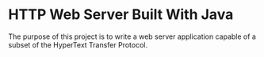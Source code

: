 # HTTP Web Server Built With Java
The purpose of this project is to write a web server application capable of a subset of the HyperText Transfer Protocol.
